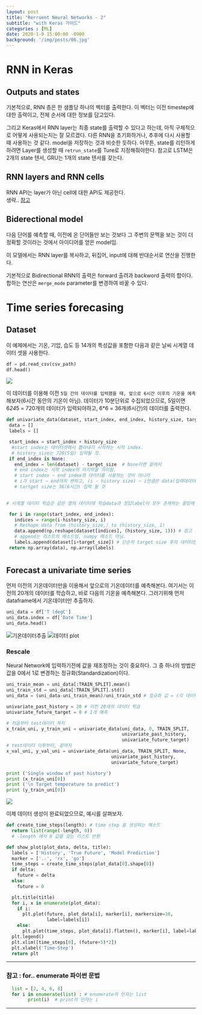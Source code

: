 ```yaml
---
layout: post
title: "Rerruent Neural Networks - 2"
subtitle: "with Keras 가이드"
categories : [ML]
date: 2020-1-9 15:00:00 -0900
background: '/img/posts/06.jpg'
---
```



# RNN in Keras

## Outputs and states
 기본적으로, RNN 층은 한 샘플당 하나의 벡터를 출력한다. 이 벡터는 이전 timestep에 대한 출력이고, 전체 순서에 대한 정보를 담고있다.

  그리고 Keras에서 RNN layer는 최종 state를 출력할 수 있다고 하는데, 아직 구체적으로 어떻게 사용되는지는 잘 모르겠다. 다른 RNN을 초기화하거나, 추후에 다시 사용할 때 사용하는 것 같다. model을 저장하는 것과 비슷한 듯하다. 아무튼, state를 리턴하게 하려면 Layer를 생성할 때 `retrun_state`를 Ture로 지정해줘야한다. 참고로 LSTM은 2개의 state 텐서, GRU는 1개의 state 텐서를 갖는다.


## RNN layers and RNN cells
 RNN API는 layer가 아닌 cell에 대한 API도 제공한다.  
 생략.. [참고](https://www.tensorflow.org/guide/keras/rnn#rnn_layers_and_rnn_cells)


## Biderectional model
 다음 단어를 예측할 때, 이전에 온 단어들만 보는 것보다 그 주변의 문맥을 보는 것이 더 정확할 것이라는 것에서 아이디어를 얻은 model임.

 이 모델에서는 RNN layer를 복사하고, 뒤집어, input에 대해 반대순서로  연산을 진행한다.
 
 기본적으로 Bidirectional RNN의 출력은 forward 출려과 backword 출력의 합이다. 합하는 연산은 `merge_mode` parameter를 변경하여 바꿀 수 있다.



# Time series forecasing
## Dataset
  이 예제에서는 기온, 기압, 습도 등 14개의 특성값을 포함한 다음과 같은 날씨 시계열 데이터 셋을 사용한다. 

  ``` python
df = pd.read_csv(csv_path)
df.head()
```
  ![](./images/2020-01-10-11-12-49.png)

 이 데이터를 이용해 이전 `5일 간의 데이터를 입력했을 때, 앞으로 6시간 이후의 기온을 예측`해보자(6시간 동안의 기온이 아님). 데이터가 10분단위로 수집되었으므로, 5일이면 6*24*5 = 720개의 데이터가 입력되야하고, 6*6 = 36개(6시간)의 데이터를 출력한다.


 ``` python
 def univariate_data(dataset, start_index, end_index, history_size, target_size):
  data = []
  labels = []

  start_index = start_index + history_size
   #start index는 데이터셋에서 뽑아내기 시작하는 시작 index.
   # history_size는 720(5일) 입력될 것.
  if end_index is None:
    end_index = len(dataset) - target_size  # None이면 끝까지
    # end index는 시작 index의 마지막을 의미함.
    # start index ~ end index의 데이터를 사용하는 것이 아니라
    # i가 start ~ end까지 변하고, (i - history size) ~ i만큼은 data(입력데이터)가 되는 것이고, i ~ (i + target_size) 만큼은 label(정답)데이터가 됨.
    # tartget size는 36(6시간) 입력 될 것
    

 # 시계열 데이터 학습은 같은 열의 데이터에 학습data과 정답label이 모두 존재하는 꼴임에 주의.

  for i in range(start_index, end_index):
    indices = range(i-history_size, i)
    # Reshape data from (history_size,) to (history_size, 1)
    data.append(np.reshape(dataset[indices], (history_size, 1))) # 참고 : 넘파이 배열에 인덱스로 리스트를 전달하면, 리스트가 가리키는 인덱스 모두 반환.
    # append는 리스트의 메소드임. numpy 메소드 아님.
    labels.append(dataset[i+target_size]) # 단순히 target size 후의 데이터만 학습한다? 그 sequence 모두를 예측하는 것이 아님.
  return np.array(data), np.array(labels)
 ```

# 



## Forecast a univariate time series
 먼저 이전의 기온데이터만을 이용해서 앞으로의 기온데이터를 예측해본다. 여기서는 이전의 20개의 데이터를 학습하고, 바로 다음의 기온을 예측해본다.
그러기위해 먼저 dataframe에서 기온데이터만 추출하자.

``` python
uni_data = df['T (degC']
uni_data.index = df['Date Time']
uni_data.head()
```
![기온데이터추출](./images/2020-01-10-13-16-24.png)
![데이터 plot](./images/2020-01-10-13-17-58.png)


### Rescale
 Neural Network에 입력하기전에 값을 재조정하는 것이 중요하다. 그 중 하나의 방법은 값을 0에서 1로 변경하는 정규화(Standardization)이다. 

``` python
uni_train_mean = uni_data[:TRAIN_SPLIT].mean()
uni_train_std = uni_data[:TRAIN_SPLIT].std()
uni_data = (uni_data-uni_train_mean)/uni_train_std # 정규화 값 = (각 데이터 - 평균) / 표준 편차
```


``` python
univariate_past_history = 20 # 이전 20개의 데이터 학습
univariate_future_target = 0 # 1개 예측

# 처음부터 test데이터 까지
x_train_uni, y_train_uni = univariate_data(uni_data, 0, TRAIN_SPLIT,
                                           univariate_past_history,
                                           univariate_future_target)
# test데이터 이후부터, 끝까지
x_val_uni, y_val_uni = univariate_data(uni_data, TRAIN_SPLIT, None,
                                       univariate_past_history,
                                       univariate_future_target)
```


``` python
print ('Single window of past history')
print (x_train_uni[0])
print ('\n Target temperature to predict')
print (y_train_uni[0])
```

![](./images/2020-01-10-15-04-18.png)


이제 데이터 생성이 완료되었으므로, 예시를 살펴보자. 


``` python
def create_time_steps(length): # time step 을 생성하는 메소드
  return list(range(-length, 0))
  # -length 에서 0 값을 갖는 리스트 반환

def show_plot(plot_data, delta, title):
  labels = ['History', 'True Future', 'Model Prediction']
  marker = ['.-', 'rx', 'go']
  time_steps = create_time_steps(plot_data[0].shape[0])
  if delta:
    future = delta
  else:
    future = 0

  plt.title(title)
  for i, x in enumerate(plot_data):
    if i:
      plt.plot(future, plot_data[i], marker[i], markersize=10,
               label=labels[i])
    else:
      plt.plot(time_steps, plot_data[i].flatten(), marker[i], label=labels[i])
  plt.legend()
  plt.xlim([time_steps[0], (future+5)*2])
  plt.xlabel('Time-Step')
  return plt
```
----
 ### 참고 : for.. enumerate 파이썬 문법
``` python
  list = [2, 4, 6, 8]
  for i in enumerate(list) : # enumerate의 인자는 list
        print(i)  # print의 인자는 i
```
----

